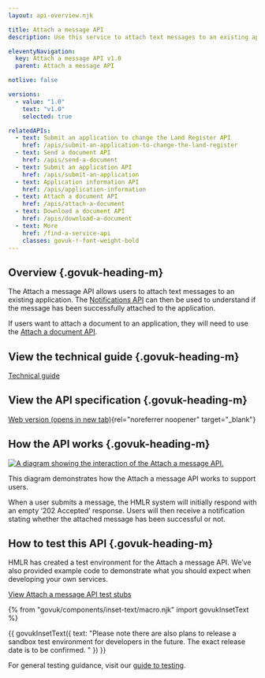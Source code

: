 ```yaml
---
layout: api-overview.njk

title: Attach a message API
description: Use this service to attach text messages to an existing application. 

eleventyNavigation:
  key: Attach a message API v1.0
  parent: Attach a message API

notlive: false

versions:
  - value: "1.0"
    text: "v1.0"
    selected: true

relatedAPIs:
  - text: Submit an application to change the Land Register API
    href: /apis/submit-an-application-to-change-the-land-register 
  - text: Send a document API
    href: /apis/send-a-document
  - text: Submit an application API
    href: /apis/submit-an-application
  - text: Application information API
    href: /apis/application-information
  - text: Attach a document API
    href: /apis/attach-a-document
  - text: Download a document API
    href: /apis/download-a-document
  - text: More
    href: /find-a-service-api
    classes: govuk-!-font-weight-bold
---
```


<section>

## Overview {.govuk-heading-m}

The Attach a message API allows users to attach text messages to an existing application. The [Notifications API](apis/notifications) can then be used to understand if the message has been successfully attached to the application. 

If users want to attach a document to an application, they will need to use the [Attach a document API](/apis/attach-a-document). 

</section>

<section>

## View the technical guide {.govuk-heading-m}

[Technical guide](./technical-guide)

</section>

<section>

## View the API specification {.govuk-heading-m}

[Web version (opens in new tab)](https://landregistry.github.io/bgtechdoc/documents/submit-an-application-to-change-the-register/v1.0/openapi.html#tag/Attach-a-message){rel="noreferrer noopener" target="_blank"}

</section>
  
<section>

## How the API works {.govuk-heading-m}

<a target="_blank" href="/assets/images/attach-message-with-notifications.png">
  <img src="/assets/images/attach-message-with-notifications.png" alt="A diagram showing the interaction of the Attach a message API."></a>

This diagram demonstrates how the Attach a message API works to support users.  

When a user submits a message, the HMLR system will initially respond with an empty ‘202 Accepted’ response. Users will then receive a notification stating whether the attached message has been successful or not. 

</section>

<section>

## How to test this API {.govuk-heading-m}

HMLR has created a test environment for the Attach a message API. We’ve also provided example code to demonstrate what you should expect when developing your own services. 

[View Attach a message API test stubs](./test-stubs) 

{% from "govuk/components/inset-text/macro.njk" import govukInsetText %}

{{ govukInsetText({
  text: "Please note there are also plans to release a sandbox test environment for developers in the future. The exact release date is to be confirmed. "
}) }}

For general testing guidance, visit our [guide to testing](/a-guide-to-testing).

</section>
